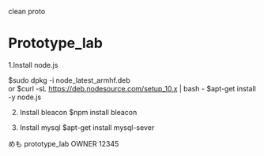 clean proto
# Prototype_lab

1.Install node.js

$sudo dpkg -i node_latest_armhf.deb      
or
$curl -sL https://deb.nodesource.com/setup_10.x | bash -
$apt-get install -y node.js


2. Install bleacon
$npm install bleacon

3. Install mysql
$apt-get install mysql-sever

めも
prototype_lab OWNER 12345

